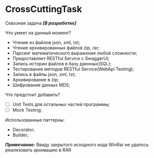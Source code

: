 # CrossCuttingTask
Сквозная задача ***[В разработке]***

Что умеет на данный момент?
 - Чтение из файлов json, xml, txt;
 - Чтение архивированных файлов zip, rar;
 - Парсинг математического выражения любой сложности;
 - Предоставляет RESTful Service с SwaggerUI;
 - Запись истории файлов в базу даннных(SQL);
 - Тестирование методов RESTful Service(WebApi Testing);
 - Запись в файлы json, xml, txt;
 - Архивирование в zip;
 - Шифрование данных MD5;

Что предстоит добавить?
 - [ ] Unit Tests для остальных частей программы;
 - [ ] Mock Testing;
 
Использованные паттерны:
 - Decorator;
 - Builder;
 
***Примечание:***
   Ввиду закрытого исходного кода WinRar не удалось реализовать архивацию в RAR
 
 

